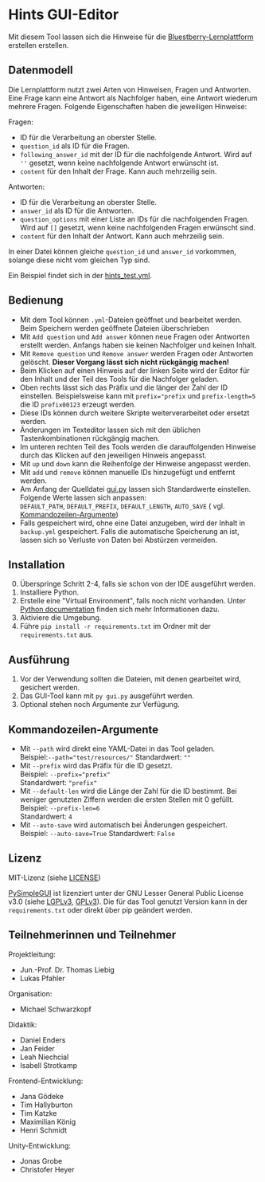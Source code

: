 # Hints GUI-Editor

Mit diesem Tool lassen sich die Hinweise für
die [Bluestberry-Lernplattform](https://github.com/TU-Blueberry/bluestberry) erstellen erstellen.

## Datenmodell

Die Lernplattform nutzt zwei Arten von Hinweisen, Fragen und Antworten. Eine Frage kann eine Antwort als Nachfolger
haben, eine Antwort wiederum mehrere Fragen. Folgende Eigenschaften haben die jeweiligen Hinweise:

Fragen:

- ID für die Verarbeitung an oberster Stelle.
- `question_id` als ID für die Fragen.
- `following_answer_id` mit der ID für die nachfolgende Antwort. Wird auf `''` gesetzt, wenn keine nachfolgende Antwort
  erwünscht ist.
- `content` für den Inhalt der Frage. Kann auch mehrzeilig sein.

Antworten:

- ID für die Verarbeitung an oberster Stelle.
- `answer_id` als ID für die Antworten.
- `question_options` mit einer Liste an IDs für die nachfolgenden Fragen. Wird auf `[]` gesetzt, wenn keine
  nachfolgenden Fragen erwünscht sind.
- `content` für den Inhalt der Antwort. Kann auch mehrzeilig sein.

In einer Datei können gleiche `question_id` und `answer_id` vorkommen, solange diese nicht vom gleichen Typ sind.

Ein Beispiel findet sich in der [hints_test.yml](test/resources/hints_test.yml).

## Bedienung

- Mit dem Tool können `.yml`-Dateien geöffnet und bearbeitet werden. Beim Speichern werden geöffnete Dateien
  überschrieben
- Mit `Add question` und `Add answer` können neue Fragen oder Antworten erstellt werden. Anfangs haben sie keinen
  Nachfolger und keinen Inhalt.
- Mit `Remove question` und `Remove answer` werden Fragen oder Antworten gelöscht. **Dieser Vorgang lässt sich nicht
  rückgängig machen!**
- Beim Klicken auf einen Hinweis auf der linken Seite wird der Editor für den Inhalt und der Teil des Tools für die
  Nachfolger geladen.
- Oben rechts lässt sich das Präfix und die länger der Zahl der ID einstellen. Beispielsweise kann mit `prefix="prefix`
  und `prefix-length=5` die ID `prefix00123` erzeugt werden.
- Diese IDs können durch weitere Skripte weiterverarbeitet oder ersetzt werden.
- Änderungen im Texteditor lassen sich mit den üblichen Tastenkombinationen rückgängig machen.
- Im unteren rechten Teil des Tools werden die darauffolgenden Hinweise durch das Klicken auf den jeweiligen Hinweis
  angepasst.
- Mit `up` und `down` kann die Reihenfolge der Hinweise angepasst werden.
- Mit `add` und `remove` können manuelle IDs hinzugefügt und entfernt werden.
- Am Anfang der Quelldatei [gui.py](hintstool/gui.py) lassen sich Standardwerte einstellen. Folgende Werte lassen sich
  anpassen:\
  `DEFAULT_PATH`, `DEFAULT_PREFIX`, `DEFAULT_LENGTH`, `AUTO_SAVE` (
  vgl. [Kommandozeilen-Argumente](#kommandozeilen-argumente))
- Falls gespeichert wird, ohne eine Datei anzugeben, wird der Inhalt in `backup.yml` gespeichert. Falls die automatische
  Speicherung an ist, lassen sich so Verluste von Daten bei Abstürzen vermeiden.

## Installation

0. Überspringe Schritt 2-4, falls sie schon von der IDE ausgeführt werden.
1. Installiere Python.
2. Erstelle eine "Virtual Environment", falls noch nicht vorhanden.
   Unter [Python documentation](https://packaging.python.org/en/latest/guides/installing-using-pip-and-virtual-environments/#creating-a-virtual-environment)
   finden sich mehr Informationen dazu.
3. Aktiviere die Umgebung.
4. Führe `pip install -r requirements.txt` im Ordner mit der `requirements.txt` aus.

## Ausführung

1. Vor der Verwendung sollten die Dateien, mit denen gearbeitet wird, gesichert werden.
2. Das GUI-Tool kann mit `py gui.py` ausgeführt werden.
3. Optional stehen noch Argumente zur Verfügung.

## Kommandozeilen-Argumente

- Mit `--path` wird direkt eine YAML-Datei in das Tool geladen.\
  Beispiel:`--path="test/resources/"`
  Standardwert: `""`
- Mit `--prefix` wird das Präfix für die ID gesetzt.\
  Beispiel: `--prefix="prefix"`\
  Standardwert: `"prefix"`
- Mit `--default-len` wird die Länge der Zahl für die ID bestimmt. Bei weniger genutzten Ziffern werden die ersten
  Stellen mit 0 gefüllt.\
  Beispiel: `--prefix-len=6`\
  Standardwert: `4`
- Mit `--auto-save` wird automatisch bei Änderungen gespeichert.\
  Beispiel: `--auto-save=True`
  Standardwert: `False`

## Lizenz

MIT-Lizenz (siehe [LICENSE](LICENSE))

[PySimpleGUI](https://github.com/PySimpleGUI/PySimpleGUI) ist lizenziert unter der GNU Lesser General Public License
v3.0 (siehe
[LGPLv3](dependencies/licenses/lgpl-3.0.md), [GPLv3](GPLv3)). Die für das Tool genutzt Version kann in
der `requirements.txt` oder direkt über pip geändert werden.

## Teilnehmerinnen und Teilnehmer

Projektleitung:

- Jun.-Prof. Dr. Thomas Liebig
- Lukas Pfahler

Organisation:

- Michael Schwarzkopf

Didaktik:

- Daniel Enders
- Jan Feider
- Leah Niechcial
- Isabell Strotkamp

Frontend-Entwicklung:

- Jana Gödeke
- Tim Hallyburton
- Tim Katzke
- Maximilian König
- Henri Schmidt

Unity-Entwicklung:

- Jonas Grobe
- Christofer Heyer 
